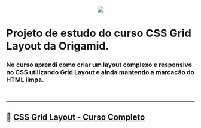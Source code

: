 <h1 align="center">
    <img src="https://blog.dankicode.com/wp-content/uploads/2018/07/conclusao-css-grid-layout.png">
</h1>

# Projeto de estudo do curso CSS Grid Layout da Origamid.

### No curso aprendi como criar um layout complexo e responsivo no **CSS** utilizando **Grid Layout** e ainda mantendo a marcação do HTML limpa.
<br>

---

## 🔔 [CSS Grid Layout - Curso Completo](https://www.youtube.com/watch?v=hKXOVD2Yrj8&t=434s)

